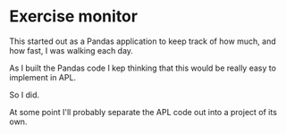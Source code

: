 # Exercise monitor

This started out as a Pandas application to keep track of how much, and how fast, I was walking each day.

As I built the Pandas code I kep thinking that this would be really easy to implement in APL.

So I did.

At some point I'll probably separate the APL code out into a project of its own.